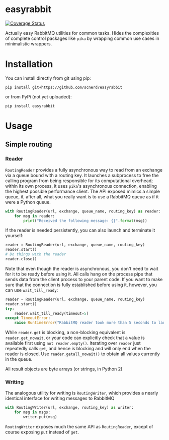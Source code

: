 # easyrabbit

[![Coverage Status](https://coveralls.io/repos/github/scnerd/easyrabbit/badge.svg?branch=master)](https://coveralls.io/github/scnerd/easyrabbit?branch=master)



Actually easy RabbitMQ utilities for common tasks. Hides the complexities of complete control packages like `pika` by wrapping common use cases in minimalistic wrappers.

# Installation

You can install directly from git using pip:

    pip install git+https://github.com/scnerd/easyrabbit
    
or from PyPi (not yet uploaded):

    pip install easyrabbit
    
# Usage

## Simple routing

### Reader

`RoutingReader` provides a fully asynchronous way to read from an exchange via a queue bound with a routing key. It launches a subprocess to free the calling program from being responsible for its computational overhead; within its own process, it uses `pika`'s asynchronous connection, enabling the highest possible performance client. The API exposed mimics a simple queue, if, after all, what you really want is to use a RabbitMQ queue as if it were a Python queue.

```python
with RoutingReader(url, exchange, queue_name, routing_key) as reader:
    for msg in reader:
        print("Received the following message: {}".format(msg))
```

If the reader is needed persistently, you can also launch and terminate it yourself:

```python
reader = RoutingReader(url, exchange, queue_name, routing_key)
reader.start()
# Do things with the reader
reader.close()
```

Note that even though the reader is asynchronous, you don't need to wait for it to be ready before using it. All calls hang on the process pipe that sends data from the client process to your parent code. If you want to make sure that the connection is fully established before using it, however, you can use `wait_till_ready`:

```python
reader = RoutingReader(url, exchange, queue_name, routing_key)
reader.start()
try:
    reader.wait_till_ready(timeout=5)
except TimeoutError:
    raise RuntimeError("RabbitMQ reader took more than 5 seconds to launch")
```

While `reader.get` is blocking, a non-blocking equivalent is `reader.get_nowait`, or your code can explicitly check that a value is available first using `not reader.empty()`. Iterating over `reader` just repeatedly calls `get`, and hence is blocking and will only end when the reader is closed. Use `reader.getall_nowait()` to obtain all values currently in the queue.

All result objects are byte arrays (or strings, in Python 2)

### Writing

The analogous utility for writing is `RoutingWriter`, which provides a nearly identical interface for writing messages to RabbitMQ

```python
with RoutingWriter(url, exchange, routing_key) as writer:
    for msg in msgs:
        writer.put(msg)
```

`RoutingWriter` exposes much the same API as `RoutingReader`, except of course exposing `put` instead of `get`.